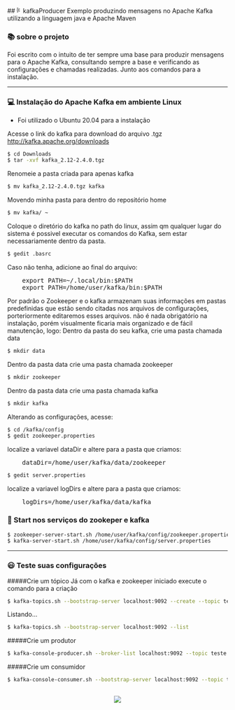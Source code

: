 

##<svg xmlns="http://www.w3.org/2000/svg" xmlns:xlink="http://www.w3.org/1999/xlink" aria-hidden="true" focusable="false" width="1em" height="1em" style="-ms-transform: rotate(360deg); -webkit-transform: rotate(360deg); transform: rotate(360deg);" preserveAspectRatio="xMidYMid meet" viewBox="0 0 24 24"><path d="M15.54 12.97c-.68 0-1.3.25-1.78.67l-1.29-.75c.09-.29.13-.6.13-.92c0-.32-.04-.63-.1-.92l1.23-.73c.48.44 1.12.68 1.81.68c1.49 0 2.7-1.19 2.7-2.68s-1.21-2.69-2.7-2.69s-2.7 1.21-2.7 2.7c0 .17.02.37.05.55l-1.25.72c-.43-.45-1-.78-1.64-.95V7.26a2.705 2.705 0 0 0 1.88-2.57C11.88 3.2 10.67 2 9.18 2C7.69 2 6.5 3.2 6.5 4.69c0 1.2.76 2.21 1.84 2.57v1.4a3.421 3.421 0 0 0-2.58 3.31c0 1.6 1.1 2.94 2.58 3.31v1.45A2.692 2.692 0 0 0 6.5 19.3c0 1.49 1.19 2.7 2.68 2.7c1.49 0 2.7-1.21 2.7-2.7c0-1.2-.79-2.22-1.88-2.57v-1.44c.64-.16 1.2-.49 1.64-.94l1.26.73c-.04.19-.06.38-.06.58c0 1.49 1.21 2.7 2.7 2.7s2.7-1.21 2.7-2.7s-1.21-2.69-2.7-2.69m0-5.97c.74 0 1.33.59 1.33 1.32s-.59 1.34-1.33 1.34s-1.33-.6-1.33-1.34S14.8 7 15.54 7M7.85 4.69c0-.74.59-1.34 1.33-1.34c.74 0 1.32.6 1.32 1.34s-.58 1.34-1.32 1.34c-.74 0-1.33-.6-1.33-1.34M10.5 19.3c0 .74-.58 1.34-1.32 1.34c-.74 0-1.33-.6-1.33-1.34c0-.74.59-1.34 1.33-1.34c.74 0 1.32.6 1.32 1.34m-1.32-5.41a1.92 1.92 0 1 1 .001-3.841a1.92 1.92 0 0 1-.001 3.841M15.54 17c-.74 0-1.33-.6-1.33-1.34s.59-1.33 1.33-1.33s1.33.6 1.33 1.33S16.28 17 15.54 17z" fill="#626262"/></svg> kafkaProducer
Exemplo produzindo mensagens no Apache Kafka utilizando a linguagem java e Apache Maven 

### :books: sobre o projeto

Foi escrito com o intuito de ter sempre uma base para produzir mensagens para o Apache Kafka, consultando sempre a base e  verificando as configurações e chamadas realizadas. Junto aos comandos para a instalação.

---
### :computer: Instalação do Apache Kafka em ambiente Linux
- Foi utilizado o Ubuntu 20.04 para a instalação

Acesse o link do kafka para download do arquivo .tgz
<http://kafka.apache.org/downloads>


```sh 
$ cd Downloads
$ tar -xvf kafka_2.12-2.4.0.tgz
```

Renomeie a pasta criada para apenas kafka

```sh
$ mv kafka_2.12-2.4.0.tgz kafka
```

Movendo minha pasta para dentro do repositório home

```sh
$ mv kafka/ ~
```

Coloque o diretório do kafka no path do linux, assim qm qualquer lugar do sistema é possivel executar os comandos do Kafka, sem estar necessariamente dentro da pasta.

```sh
$ gedit .basrc
```

Caso não tenha, adicione ao final do arquivo:
<pre>
    export PATH=~/.local/bin:$PATH
    export PATH=/home/user/kafka/bin:$PATH
</pre>

Por padrão o Zookeeper e o kafka armazenam suas informações em pastas predefinidas que estão sendo citadas nos arquivos de configurações, porteriormente editaremos esses arquivos. não é nada obrigatório na instalação, porém visualmente ficaria mais organizado e de fácil manutenção, logo:
Dentro da pasta do seu kafka, crie uma pasta chamada data

```sh
$ mkdir data
```

Dentro da pasta data crie uma pasta chamada zookeeper 

```sh
$ mkdir zookeeper
```

Dentro da pasta data crie uma pasta chamada kafka

```sh
$ mkdir kafka
```

Alterando as configurações, acesse:
```sh 
$ cd /kafka/config
$ gedit zookeeper.properties
```

localize a variavel dataDir e altere para a pasta que criamos:
<pre>
    dataDir=/home/user/kafka/data/zookeeper
</pre>

```sh
$ gedit server.properties
```

localize a variavel logDirs e altere para a pasta que criamos:
<pre>
    logDirs=/home/user/kafka/data/kafka
</pre>


### :rocket: Start nos serviços do zookeper e kafka

```sh
$ zookeeper-server-start.sh /home/user/kafka/config/zookeeper.properties
$ kafka-server-start.sh /home/user/kafka/config/server.properties
```
---
### :smiley: Teste suas configurações

#####Crie um tópico
Já com o kafka e zookeeper iniciado execute o comando para a criação
```sh
$ kafka-topics.sh --bootstrap-server localhost:9092 --create --topic teste
```
Listando...
```sh
$ kafka-topics.sh --bootstrap-server localhost:9092 --list
```

#####Crie um produtor
```sh
$ kafka-console-producer.sh --broker-list localhost:9092 --topic teste
```
#####Crie um consumidor
```sh
$ kafka-console-consumer.sh --bootstrap-server localhost:9092 --topic teste
```

<h2 align="center">
    <img src="https://ik.imagekit.io/cleber/kafka_4ZR7N_Zxxu.gif">
</h2>

